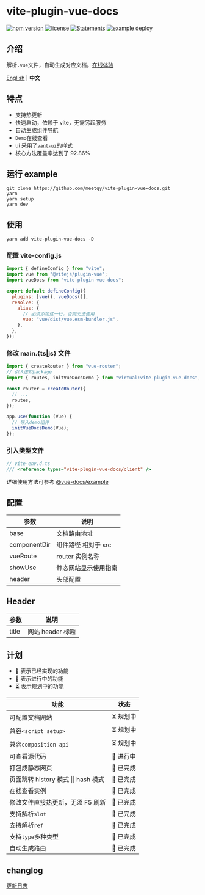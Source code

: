 # vite-plugin-vue-docs

<p class="card-version">
  <a
    href="https://www.npmjs.com/package/vite-plugin-vue-docs"
    target="_blank"
    ><img
      src="https://img.shields.io/npm/v/vite-plugin-vue-docs"
      alt="npm version"
  /></a>
  <a href="javascript:"
    ><img
      src="https://img.shields.io/npm/l/vite-plugin-vue-docs"
      alt="license"
  /></a>
  <a href="javascript:"
    ><img
      src="https://img.shields.io/badge/statements-79.66%25-red.svg"
      alt="Statements"
  /></a>
  <a
    href="https://meetqy.github.io/vite-plugin-vue-docs/#/docs"
    target="_blank"
    ><img
      src="https://github.com/meetqy/vite-plugin-vue-docs/actions/workflows/deploy.yml/badge.svg"
      alt="example deploy"
  /></a>
</p>

## 介绍

解析`.vue`文件，自动生成对应文档。<a href='https://meetqy.github.io/vite-plugin-vue-docs/#/docs' traget='_blank'>在线体验</a>

[English](./README.md) | **中文**

## 特点

- 支持热更新
- 快速启动，依赖于 vite，无需另起服务
- 自动生成组件导航
- `Demo`在线查看
- ui 采用了<a href='https://youzan.github.io/vant-weapp/#/home'>`vant-ui`</a>的样式
- 核心方法覆盖率达到了 92.86%

## 运行 example

```shell
git clone https://github.com/meetqy/vite-plugin-vue-docs.git
yarn
yarn setup
yarn dev
```

## 使用

```shell
yarn add vite-plugin-vue-docs -D
```

### 配置 **vite-config.js**

```js
import { defineConfig } from "vite";
import vue from "@vitejs/plugin-vue";
import vueDocs from "vite-plugin-vue-docs";

export default defineConfig({
  plugins: [vue(), vueDocs()],
  resolve: {
    alias: {
      // 必须添加这一行，否则无法使用
      vue: "vue/dist/vue.esm-bundler.js",
    },
  },
});
```

### 修改 **main.{ts|js}** 文件

```js
import { createRouter } from "vue-router";
// 引入虚拟package
import { routes, initVueDocsDemo } from "virtual:vite-plugin-vue-docs";

const router = createRouter({
  // ...
  routes,
});

app.use(function (Vue) {
  // 导入demo组件
  initVueDocsDemo(Vue);
});
```

### 引入类型文件

```js
// vite-env.d.ts
/// <reference types="vite-plugin-vue-docs/client" />
```

详细使用方法可参考 [@vue-docs/example](./packages/example/README.md)

## 配置

| 参数         | 说明                 |
| ------------ | -------------------- |
| base         | 文档路由地址         |
| componentDir | 组件路径 相对于 src  |
| vueRoute     | router 实例名称      |
| showUse      | 静态网站显示使用指南 |
| header       | 头部配置             |

## Header

| 参数  | 说明             |
| ----- | ---------------- |
| title | 网站 header 标题 |

## 计划

- 🚀 表示已经实现的功能
- 👷 表示进行中的功能
- ⏳ 表示规划中的功能

| 功能                                         | 状态      |
| -------------------------------------------- | --------- |
| 可配置文档网站                               | ⏳ 规划中 |
| 兼容`<script setup>`                         | ⏳ 规划中 |
| 兼容`composition api`                        | ⏳ 规划中 |
| 可查看源代码                                 | 👷 进行中 |
| 打包成静态网页                               | 🚀 已完成 |
| 页面跳转 history 模式 &#124;&#124; hash 模式 | 🚀 已完成 |
| 在线查看实例                                 | 🚀 已完成 |
| 修改文件直接热更新，无须 F5 刷新             | 🚀 已完成 |
| 支持解析`slot`                               | 🚀 已完成 |
| 支持解析`ref`                                | 🚀 已完成 |
| 支持`type`多种类型                           | 🚀 已完成 |
| 自动生成路由                                 | 🚀 已完成 |

## changlog

[更新日志](https://meetqy.github.io/vite-plugin-vue-docs/#/docs/changelog)
